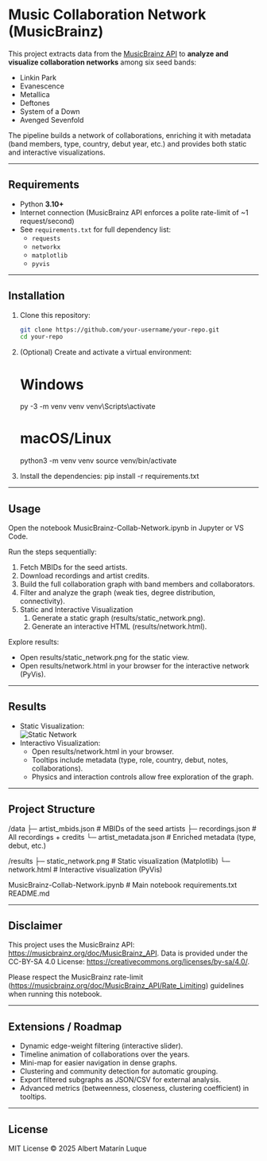 # Music Collaboration Network (MusicBrainz)

This project extracts data from the [MusicBrainz API](https://musicbrainz.org/doc/MusicBrainz_API) to **analyze and visualize collaboration networks** among six seed bands:

- Linkin Park  
- Evanescence  
- Metallica  
- Deftones  
- System of a Down  
- Avenged Sevenfold  

The pipeline builds a network of collaborations, enriching it with metadata (band members, type, country, debut year, etc.) and provides both static and interactive visualizations.

---

## Requirements

- Python **3.10+**
- Internet connection (MusicBrainz API enforces a polite rate-limit of ~1 request/second)
- See `requirements.txt` for full dependency list:
  - `requests`
  - `networkx`
  - `matplotlib`
  - `pyvis`

---

## Installation

1. Clone this repository:
   ```bash
   git clone https://github.com/your-username/your-repo.git
   cd your-repo
2. (Optional) Create and activate a virtual environment:
   # Windows
   py -3 -m venv venv
   venv\Scripts\activate

   # macOS/Linux
   python3 -m venv venv
   source venv/bin/activate

3. Install the dependencies:
   pip install -r requirements.txt


---

## Usage

Open the notebook MusicBrainz-Collab-Network.ipynb in Jupyter or VS Code.

Run the steps sequentially:

1. Fetch MBIDs for the seed artists.
2. Download recordings and artist credits.
3. Build the full collaboration graph with band members and collaborators.
4. Filter and analyze the graph (weak ties, degree distribution, connectivity).
5. Static and Interactive Visualization
   1. Generate a static graph (results/static_network.png).
   2. Generate an interactive HTML (results/network.html).

Explore results:
- Open results/static_network.png for the static view.
- Open results/network.html in your browser for the interactive network (PyVis).

---

## Results

- Static Visualization:  
  ![Static Network](results/network.png)  
- Interactivo Visualization:  
  - Open results/network.html in your browser.
  - Tooltips include metadata (type, role, country, debut, notes, collaborations).
  - Physics and interaction controls allow free exploration of the graph.

---

## Project Structure

   /data
   ├─ artist_mbids.json        # MBIDs of the seed artists
   ├─ recordings.json          # All recordings + credits
   └─ artist_metadata.json     # Enriched metadata (type, debut, etc.)

   /results
   ├─ static_network.png       # Static visualization (Matplotlib)
   └─ network.html             # Interactive visualization (PyVis)

   MusicBrainz-Collab-Network.ipynb  # Main notebook
   requirements.txt
   README.md

---

## Disclaimer

   This project uses the MusicBrainz API: https://musicbrainz.org/doc/MusicBrainz_API.
   Data is provided under the CC-BY-SA 4.0 License: https://creativecommons.org/licenses/by-sa/4.0/.

   Please respect the MusicBrainz rate-limit (https://musicbrainz.org/doc/MusicBrainz_API/Rate_Limiting) guidelines when running this notebook.

---

## Extensions / Roadmap

- Dynamic edge-weight filtering (interactive slider).
- Timeline animation of collaborations over the years.
- Mini-map for easier navigation in dense graphs.
- Clustering and community detection for automatic grouping.
- Export filtered subgraphs as JSON/CSV for external analysis.
- Advanced metrics (betweenness, closeness, clustering coefficient) in tooltips.
---

## License

MIT License © 2025 Albert Matarín Luque 
